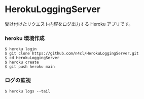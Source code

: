 HerokuLoggingServer
===

受け付けたリクエスト内容をログ出力する Heroku アプリです。

### heroku 環境作成

```
$ heroku login
$ git clone https://github.com/n4cl/HerokuLoggingServer.git
$ cd HerokuLoggingServer
$ heroku create
$ git push heroku main
```

### ログの監視

```
$ heroku logs --tail
```
